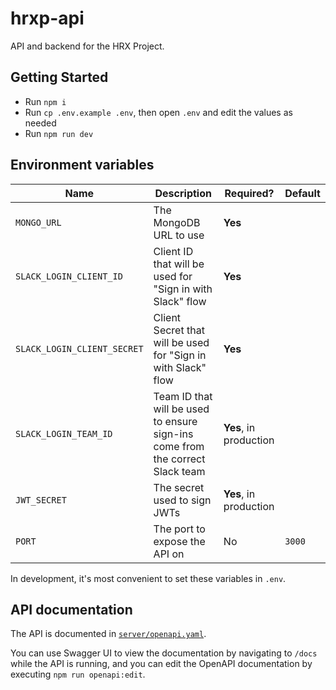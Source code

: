 # hrxp-api

API and backend for the HRX Project.

## Getting Started

- Run `npm i`
- Run `cp .env.example .env`, then open `.env` and edit the values as needed
- Run `npm run dev`

## Environment variables

| Name                        | Description                                                                   | Required?              | Default |
|-----------------------------|-------------------------------------------------------------------------------|------------------------|---------|
| `MONGO_URL`                 | The MongoDB URL to use                                                        | **Yes**                |         |
| `SLACK_LOGIN_CLIENT_ID`     | Client ID that will be used for "Sign in with Slack" flow                     | **Yes**                |         |
| `SLACK_LOGIN_CLIENT_SECRET` | Client Secret that will be used for "Sign in with Slack" flow                 | **Yes**                |         |
| `SLACK_LOGIN_TEAM_ID`       | Team ID that will be used to ensure sign-ins come from the correct Slack team | **Yes**, in production |         |
| `JWT_SECRET`                | The secret used to sign JWTs                                                  | **Yes**, in production |         |
| `PORT`                      | The port to expose the API on                                                 | No                     | `3000`  |

In development, it's most convenient to set these variables in `.env`.

## API documentation

The API is documented in [`server/openapi.yaml`](https://github.com/hrxp/api/blob/master/server/openapi.yaml).

You can use Swagger UI to view the documentation by navigating to `/docs` while the API is running, and you can edit the OpenAPI documentation by executing `npm run openapi:edit`.
